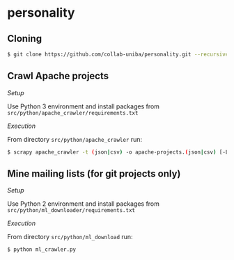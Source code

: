 # personality

## Cloning
```bash
$ git clone https://github.com/collab-uniba/personality.git --recursive
```

## Crawl Apache projects
*Setup*

Use Python 3 environment and install packages from `src/python/apache_crawler/requirements.txt`

*Execution*

From directory `src/python/apache_crawler` run:
```bash
$ scrapy apache_crawler -t (json|csv) -o apache-projects.(json|csv) [-L DEBUG --logfile apache.log]
```

## Mine mailing lists (for git projects only)

*Setup*

Use Python 2 environment and install packages from `src/python/ml_downloader/requirements.txt`

*Execution*

From directory `src/python/ml_download` run:
```bash
$ python ml_crawler.py
```

